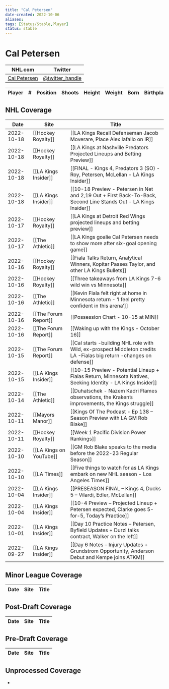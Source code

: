 ```yaml
---
title: "Cal Petersen"
date-created: 2022-10-06
aliases: 
tags: [Status/Stable,Player]
status: stable
---
```


# Cal Petersen

NHL.com | Twitter
-|-
[Cal Petersen]() | [@twitter_handle](https://twitter.com/)

| Player | \#  | Position | Shoots | Height | Weight | Born | Birthplace | Draft |
| ------ | --- | -------- | ------ | ------ | ------ | ---- | ---------- | ----- |


## NHL  Coverage
| Date       | Site                    | Title                                                                                                                |
| ---------- | ----------------------- | -------------------------------------------------------------------------------------------------------------------- |
| 2022-10-18 | [[Hockey Royalty]] | [[LA Kings Recall Defenseman Jacob Moverare, Place Alex Iafallo on IR]]                                                                                                         |
| 2022-10-18 | [[Hockey Royalty]] | [[LA Kings at Nashville Predators Projected Lineups and Betting Preview]]                                                                                                            |
| 2022-10-18 | [[LA Kings Insider]] | [[FINAL - Kings 4, Predators 3 (SO) - Roy, Petersen, McLellan - LA Kings Insider]]                                                                                          |
| 2022-10-18 | [[LA Kings Insider]] | [[10-18 Preview - Petersen in Net and 2,19 Out + First Back-To-Back, Second Line Stands Out - LA Kings Insider]]                                                                                                                        |
| 2022-10-17 | [[Hockey Royalty]]      | [[LA Kings at Detroit Red Wings projected lineups and betting preview]]                                              |
| 2022-10-17 | [[The Athletic]]        | [[LA Kings goalie Cal Petersen needs to show more after six-goal opening game]]                                      |
| 2022-10-16 | [[Hockey Royalty]]      | [[Fiala Talks Return, Analytical Winners, Kopitar Passes Taylor, and other LA Kings Bullets]]                        |
| 2022-10-16 | [[Hockey Royalty]]      | [[Three takeaways from LA Kings 7-6 wild win vs Minnesota]]                                                          |
| 2022-10-16 | [[The Athletic]]        | [[Kevin Fiala felt right at home in Minnesota return - ‘I feel pretty confident in this arena’]]                     |
| 2022-10-16 | [[The Forum Report]]    | [[Possession Chart - 10-15 at MIN]]                                                                                  |
| 2022-10-16 | [[The Forum Report]]    | [[Waking up with the Kings - October 16]]                                                                            |
| 2022-10-15 | [[The Forum Report]]    | [[Cal starts -building NHL role with Wild, ex-prospect Middleton credits LA -Fialas big return -changes on defense]] |
| 2022-10-15 | [[LA Kings Insider]]    | [[10-15 Preview - Potential Lineup + Fialas Return, Minnesota Natives, Seeking Identity - LA Kings Insider]]         |
| 2022-10-14 | [[The Athletic]]        | [[Duhatschek - Nazem Kadri Flames observations, the Kraken’s improvements, the Kings struggle]]                      |
| 2022-10-11 | [[Mayors Manor]]        | [[Kings Of The Podcast - Ep 138 – Season Preview with LA GM Rob Blake]]                                              |
| 2022-10-11 | [[Hockey Royalty]]      | [[Week 1 Pacific Division Power Rankings]]                                                                           |
| 2022-10-10 | [[LA Kings on YouTube]] | [[GM Rob Blake speaks to the media before the 2022-23 Regular Season]]                                               |
| 2022-10-10 | [[LA Times]]            | [[Five things to watch for as LA Kings embark on new NHL season - Los Angeles Times]]                                |
| 2022-10-04 | [[LA Kings Insider]]    | [[PRESEASON FINAL – Kings 4, Ducks 5 – Vilardi, Edler, McLellan]]                                                    |
| 2022-10-04 | [[LA Kings Insider]]    | [[10-4 Preview – Projected Lineup + Petersen expected, Clarke goes 5-for-5, Today’s Practice]]                       |
| 2022-10-01 | [[LA Kings Insider]]    | [[Day 10 Practice Notes – Petersen, Byfield Updates + Durzi talks contract, Walker on the left]]                     |
| 2022-09-27 | [[LA Kings Insider]]    | [[Day 6 Notes – Injury Updates + Grundstrom Opportunity, Anderson Debut and Kempe joins ATKM]]                       |



## Minor League Coverage
Date | Site |  Title
---|---|---



## Post-Draft Coverage
Date | Site |  Title
---|---|---



## Pre-Draft Coverage
Date | Site |  Title
---|---|---


## Unprocessed Coverage
- 
